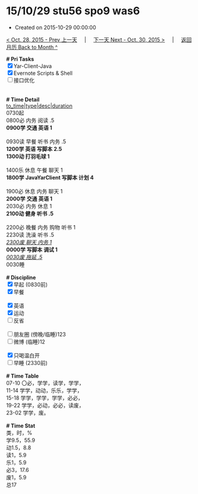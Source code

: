 # 15/10/29 stu56 spo9 was6

- Created on 2015-10-29 00:00:00

[< Oct. 28, 2015 - Prev 上一天](_archived/lifelogs/2015/10/d28.md) &nbsp; &nbsp; | &nbsp; &nbsp; [下一天 Next - Oct. 30, 2015 >](_archived/lifelogs/2015/10/d30.md) &nbsp; &nbsp; |  &nbsp; &nbsp; [返回月历 Back to Month ^](_archived/lifelogs/2015/10/index.md)
<br/><div><b># Pri Tasks</b></div><div><input checked="true" type="checkbox"/>Yar-Client-Java</div><div><input checked="true" type="checkbox"/>Evernote Scripts &amp; Shell</div><div><input type="checkbox"/>接口优化</div><div><br/></div><div><br/></div><div><b># Time Detail</b></div><div><u>to_time|type|desc|duration</u></div><div>0730起</div><div>0800必 内务 阅读 .5</div><div><b>0900学 交通 英语 1</b></div><div><br/></div><div>0930读 早餐 听书 内务 .5</div><div><b>1200学 英语 写脚本 2.5</b></div><div><b>1300动 打羽毛球 1</b></div><div><br/></div><div>1400乐 休息 午餐 聊天 1</div><div><b>1800学</b> <b>Java</b><b>YarClient 写脚本 计划 4</b></div><div><br/></div><div>1900必 休息 内务 聊天 1</div><div><b>2000学</b> <b>交通 英语 1</b></div><div>2030必 内务 休息 1</div><div><b>2100动 健身 听书 .5</b></div><div><br/></div><div>2200必 晚餐 内务 购物 听书 1</div><div>2230读 洗澡 听书 .5</div><div><u><i>2300废 聊天 内务 1</i></u><br/></div><div><b>0000学 写脚本 调试 1</b></div><div><u><i>0030废 拖延 .5</i></u></div><div>0030睡</div><div><br/></div><div><b># Discipline</b></div><div><input checked="true" type="checkbox"/>早起 (0830前)</div><div><input checked="true" type="checkbox"/>早餐</div><div><br/></div><div><input checked="true" type="checkbox"/>英语</div><div><input checked="true" type="checkbox"/>运动</div><div><input type="checkbox"/>反省</div><div><br/></div><div><input type="checkbox"/>朋友圈 (傍晚/临睡)123</div><div><input type="checkbox"/>微博 (临睡)12</div><div><br/></div><div><input checked="true" type="checkbox"/>只喝温白开</div><div><input type="checkbox"/>早睡 (2330前)</div><div><br/></div><div><b># Time Table</b></div><div>07-10 〇必，学学，读学，学学，</div><div>11-14 学学，动动，乐乐，学学，</div><div>15-18 学学，学学，学学，必必，</div><div>19-22 学学，必动，必必，读废，</div><div>23-02 学学，废。</div><div><br/></div><div><b># Time Stat</b></div><div>类，时，%</div><div>学9.5，55.9</div><div>动1.5，8.8</div><div>读1，5.9</div><div>乐1，5.9</div><div>必3，17.6</div><div>废1，5.9</div><div>总17</div><div><br/></div><div><br/></div>
